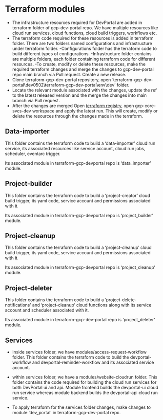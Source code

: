 # Terraform modules

- The infrastructure resources required for DevPortal are added in terraform folder of gcp-dev-portal repo.
We have multiple resources like cloud run services, cloud functions, cloud build triggers, workflows etc.
- The terraform code required for these resources is added in terraform folder. There are two folders named configurations and infrastructure under terraform folder.
-Configurations folder has the terraform code to build different types of configurations.
-Infrastructure folder contains are multiple folders, each folder containing terraform code for different resources.
-To create, modify or delete these resources, make the required terraform changes and merge the changes to gcp-dev-portal repo main branch via Pull request. Create a new release.
- Clone terraform-gcp-dev-portal repository, open ‘terraform-gcp-dev-portal\dev0502\terraform-gcp-dev-portal\env\dev’ folder. 
- Locate the relevant module associated with the changes, update the ref to the latest released version and the merge the changes into main branch via Pull request.
- After the changes are merged Open [terraform registry](https://terraform.wellsky.net/app/wellsky/workspaces/gcp-core-svcs-dev), open gcp-core-svcs-dev workspace and apply the latest run. This will create, modify or delete the resources through the changes made in the terraform.

## Data-importer

This folder contains the terraform code to build a ‘data-importer’ cloud run service, its associated resources like service account, cloud run jobs, scheduler, eventarc trigger.

Its associated module in terraform-gcp-devportal repo is ‘data\_importer’ module.

## Project-builder

This folder contains the terraform code to build a ‘project-creator’ cloud build trigger, its yaml code, service account and permissions associated with it.

Its associated module in terraform-gcp-devportal repo is ‘project\_builder’ module.

## Project-cleanup

This folder contains the terraform code to build a ‘project-cleanup’ cloud build trigger, its yaml code, service account and permissions associated with it.

Its associated module in terraform-gcp-devportal repo is ‘project\_cleanup’ module.

## Project-deleter

This folder contains the terraform code to build a ‘project-delete-notifications’ and ‘project-cleanup’ cloud functions along with its service account and scheduler associated with it.

Its associated module in terraform-gcp-dev-portal repo is ‘project\_deleter’ module.

## Services

- Inside services folder, we have modules/access-request-workflow folder. This folder contains the terraform code to build the devportal-workflow and devportal-reminder-workflow and its associated service account.

- within services folder, we have a modules/website-cloudrun folder. This folder contains the code required for building the cloud run services for both DevPortal ui and api. Module frontend builds the devportal-ui cloud run service whereas module backend builds the devportal-api cloud run service.

- To apply terraform for the services folder changes, make changes to module ‘dev\_portal’ in terraform-gcp-dev-portal repo.
